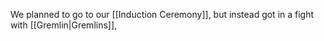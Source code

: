We planned to go to our [[Induction Ceremony]], but instead got in a fight with [[Gremlin|Gremlins]], 